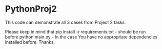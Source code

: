# PythonProj2
This code can  demonstrate all 3 cases from Project 2 tasks.

Please keep in mind that 
pip install -r requirements.txt - should be run before 
python main.py - In the case You have no  appropriate dependencies  installed before.
Thanks.

